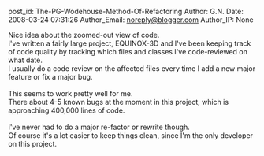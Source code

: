 post_id: The-PG-Wodehouse-Method-Of-Refactoring
Author: G.N.
Date: 2008-03-24 07:31:26
Author_Email: noreply@blogger.com
Author_IP: None

Nice idea about the zoomed-out view of code.<br />I&#39;ve written a fairly large project, EQUINOX-3D and I&#39;ve been keeping track of code quality by tracking which files and classes I&#39;ve code-reviewed on what date.<br />I usually do a code review on the affected files every time I add a new major feature or fix a major bug.<br /><br />This seems to work pretty well for me.<br />There about 4-5 known bugs at the moment in this project, which is approaching 400,000 lines of code.<br /><br />I&#39;ve never had to do a major re-factor or rewrite though.<br />Of course it&#39;s a lot easier to keep things clean, since I&#39;m the only developer on this project.
